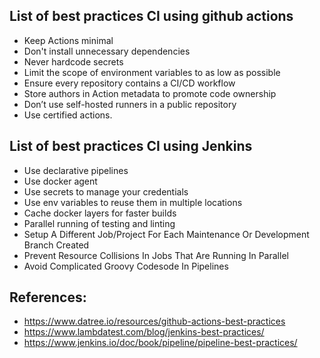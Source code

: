 ## List of best practices CI using github actions
- Keep Actions minimal
- Don't install unnecessary dependencies
- Never hardcode secrets
- Limit the scope of environment variables to as low as possible
- Ensure every repository contains a CI/CD workflow
- Store authors in Action metadata to promote code ownership
- Don’t use self-hosted runners in a public repository
- Use certified actions.

## List of best practices CI using Jenkins
- Use declarative pipelines
- Use docker agent
- Use secrets to manage your credentials
- Use env variables to reuse them in multiple locations
- Cache docker layers for faster builds
- Parallel running of testing and linting
- Setup A Different Job/Project For Each Maintenance Or Development Branch Created
- Prevent Resource Collisions In Jobs That Are Running In Parallel
- Avoid Complicated Groovy Codesode In Pipelines

## References:
+ https://www.datree.io/resources/github-actions-best-practices
+ https://www.lambdatest.com/blog/jenkins-best-practices/
+ https://www.jenkins.io/doc/book/pipeline/pipeline-best-practices/